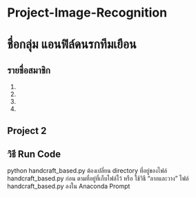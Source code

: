 # Project-Image-Recognition
# ชื่อกลุ่ม แอนฟิล์ดนรกทีมเยือน
## รายชื่อสมาชิก
  1.
  2.
  3.
  4.
  
## Project 2
## วิธี Run Code
  python handcraft_based.py
  ต้องเปลี่ยน directory ที่อยู่ของไฟล์ handcraft_based.py ก่อน ตามที่อยู่ที่เก็บไฟล์ไว้
  หรือ ใช้วิธี “ลากและวาง” ไฟล์ handcraft_based.py ลงใน Anaconda Prompt

